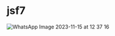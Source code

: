 # jsf7
![WhatsApp Image 2023-11-15 at 12 37 16](https://github.com/NassimaOuardine/jsf7/assets/147509426/4326fadb-694b-41b8-8af7-7d33e2a4545d)

